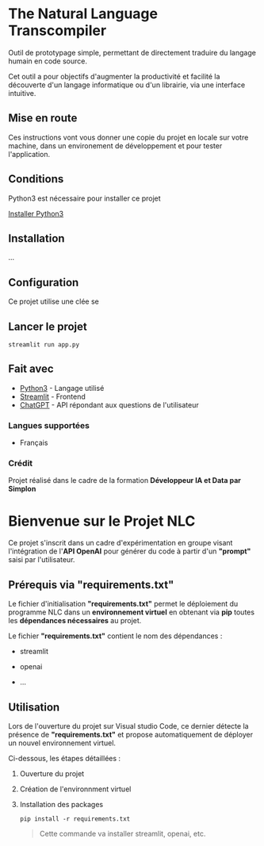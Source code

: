 # The Natural Language Transcompiler

Outil de prototypage simple, permettant de directement traduire du langage humain en code source.

Cet outil a pour objectifs d'augmenter la productivité et facilité la découverte d'un langage informatique ou d'un librairie, via une interface intuitive.

## Mise en route

Ces instructions vont vous donner une copie du projet en locale sur votre machine, dans un environement de développement et pour tester l'application.

## Conditions 

Python3 est nécessaire pour installer ce projet

[Installer Python3](https://www.python.org/downloads/)

## Installation

...

## Configuration

Ce projet utilise une clée se


## Lancer le projet

```
streamlit run app.py
```

## Fait avec

* [Python3](https://www.python.org/downloads/) - Langage utilisé
* [Streamlit](https://streamlit.io/) - Frontend
* [ChatGPT](https://openai.com/) - API répondant aux questions de l'utilisateur

### Langues supportées

* Français

### Crédit

Projet réalisé dans le cadre de la formation **Développeur IA et Data par Simplon**

# Bienvenue sur le Projet NLC

Ce projet s'inscrit dans un cadre d'expérimentation en groupe visant l'intégration de l'**API OpenAI** pour générer du code à partir d'un **"prompt"** saisi par l'utilisateur.

## Prérequis via "requirements.txt"

Le fichier d'initialisation **"requirements.txt"** permet le déploiement du programme NLC dans un **environnement virtuel** en obtenant via **pip** toutes les **dépendances nécessaires** au projet.

Le fichier **"requirements.txt"** contient le nom des dépendances :

- streamlit

- openai

- ...

  
## Utilisation

Lors de l'ouverture du projet sur Visual studio Code, ce dernier détecte la présence de **"requirements.txt"** et propose automatiquement de déployer un nouvel environnement virtuel.

Ci-dessous, les étapes détaillées :

1. Ouverture du projet

2. Création de l'environnment virtuel

3. Installation des packages
	```
	pip install -r requirements.txt
	```
	> Cette commande va installer streamlit, openai, etc.
